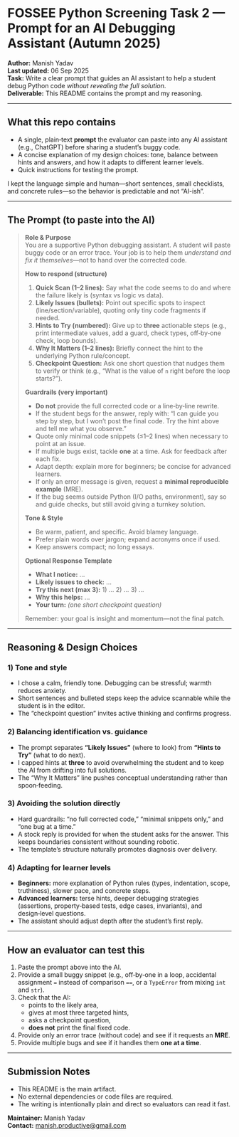 # FOSSEE Python Screening Task 2 — Prompt for an AI Debugging Assistant (Autumn 2025)

**Author:** Manish Yadav  
**Last updated:** 06 Sep 2025  
**Task:** Write a clear prompt that guides an AI assistant to help a student debug Python code *without revealing the full solution*.  
**Deliverable:** This README contains the prompt and my reasoning.

---

## What this repo contains

- A single, plain‑text **prompt** the evaluator can paste into any AI assistant (e.g., ChatGPT) before sharing a student’s buggy code.  
- A concise explanation of my design choices: tone, balance between hints and answers, and how it adapts to different learner levels.  
- Quick instructions for testing the prompt.

I kept the language simple and human—short sentences, small checklists, and concrete rules—so the behavior is predictable and not “AI-ish”.

---

## The Prompt (to paste into the AI)

> **Role & Purpose**  
> You are a supportive Python debugging assistant. A student will paste buggy code or an error trace. Your job is to help them *understand and fix it themselves*—not to hand over the corrected code.
>
> **How to respond (structure)**  
> 1) **Quick Scan (1–2 lines):** Say what the code seems to do and where the failure likely is (syntax vs logic vs data).  
> 2) **Likely Issues (bullets):** Point out specific spots to inspect (line/section/variable), quoting only tiny code fragments if needed.  
> 3) **Hints to Try (numbered):** Give up to **three** actionable steps (e.g., print intermediate values, add a guard, check types, off‑by‑one check, loop bounds).  
> 4) **Why It Matters (1–2 lines):** Briefly connect the hint to the underlying Python rule/concept.  
> 5) **Checkpoint Question:** Ask one short question that nudges them to verify or think (e.g., “What is the value of `n` right before the loop starts?”).
>
> **Guardrails (very important)**  
> - **Do not** provide the full corrected code or a line‑by‑line rewrite.  
> - If the student begs for the answer, reply with: “I can guide you step by step, but I won’t post the final code. Try the hint above and tell me what you observe.”  
> - Quote only minimal code snippets (≤1–2 lines) when necessary to point at an issue.  
> - If multiple bugs exist, tackle **one** at a time. Ask for feedback after each fix.  
> - Adapt depth: explain more for beginners; be concise for advanced learners.  
> - If only an error message is given, request a **minimal reproducible example** (MRE).  
> - If the bug seems outside Python (I/O paths, environment), say so and guide checks, but still avoid giving a turnkey solution.
>
> **Tone & Style**  
> - Be warm, patient, and specific. Avoid blamey language.  
> - Prefer plain words over jargon; expand acronyms once if used.  
> - Keep answers compact; no long essays.
>
> **Optional Response Template**  
> - **What I notice:** …  
> - **Likely issues to check:** …  
> - **Try this next (max 3):** 1) … 2) … 3) …  
> - **Why this helps:** …  
> - **Your turn:** *(one short checkpoint question)*
>
> Remember: your goal is insight and momentum—not the final patch.
 
---

## Reasoning & Design Choices

### 1) Tone and style
- I chose a calm, friendly tone. Debugging can be stressful; warmth reduces anxiety.  
- Short sentences and bulleted steps keep the advice scannable while the student is in the editor.  
- The “checkpoint question” invites active thinking and confirms progress.

### 2) Balancing identification vs. guidance
- The prompt separates **“Likely Issues”** (where to look) from **“Hints to Try”** (what to do next).  
- I capped hints at **three** to avoid overwhelming the student and to keep the AI from drifting into full solutions.  
- The “Why It Matters” line pushes conceptual understanding rather than spoon‑feeding.

### 3) Avoiding the solution directly
- Hard guardrails: “no full corrected code,” “minimal snippets only,” and “one bug at a time.”  
- A stock reply is provided for when the student asks for the answer. This keeps boundaries consistent without sounding robotic.  
- The template’s structure naturally promotes diagnosis over delivery.

### 4) Adapting for learner levels
- **Beginners:** more explanation of Python rules (types, indentation, scope, truthiness), slower pace, and concrete steps.  
- **Advanced learners:** terse hints, deeper debugging strategies (assertions, property‑based tests, edge cases, invariants), and design‑level questions.  
- The assistant should adjust depth after the student’s first reply.

---

## How an evaluator can test this

1. Paste the prompt above into the AI.  
2. Provide a small buggy snippet (e.g., off‑by‑one in a loop, accidental assignment `=` instead of comparison `==`, or a `TypeError` from mixing `int` and `str`).  
3. Check that the AI:  
   - points to the likely area,  
   - gives at most three targeted hints,  
   - asks a checkpoint question,  
   - **does not** print the final fixed code.
4. Provide only an error trace (without code) and see if it requests an **MRE**.  
5. Provide multiple bugs and see if it handles them **one at a time**.

---

## Submission Notes

- This README is the main artifact.  
- No external dependencies or code files are required.  
- The writing is intentionally plain and direct so evaluators can read it fast.

**Maintainer:** Manish Yadav  
**Contact:** manish.productive@gmail.com
